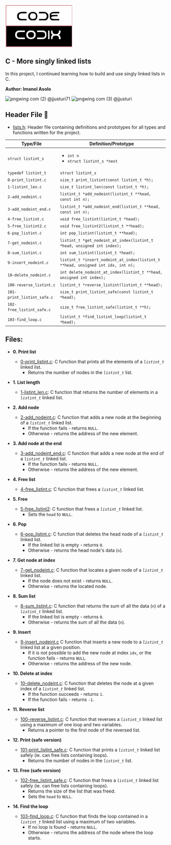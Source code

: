 
![image](https://github.com/Imanolasolo/holbertonschool-low_level_programming/blob/main/0x13-more_singly_linked_lists/IMAGES/CODE%20CODIX%20logo%20final.png) 

## C - More singly linked lists

In this project, I continued learning how to  build and use singly linked lists in C.

**Author: Imanol Asolo**

![pngwing com (2)](https://user-images.githubusercontent.com/86312558/142048668-4bec0f80-8112-4f3d-b898-9d8a9ba532b4.png) @jjusturi71 ![pngwing com (3)](https://user-images.githubusercontent.com/86312558/142048993-28de7d8c-df86-4f2f-bb08-f46a1ab35076.png) @jjusturi
## Header File :file_folder:

* [lists.h](https://github.com/Imanolasolo/holbertonschool-low_level_programming/blob/main/0x13-more_singly_linked_lists/lists.h): Header file containing definitions and prototypes for all types
and functions written for the project.

| Type/File                  |         Definition/Prototype                                                     |
| -------------------------- | -------------------------------------------------------------------------------- |
| `struct listint_s`         | <ul><li>`int n`</li><li>`struct listint_s *next`</li></ul>                       |
| `typedef listint_t`        | `struct listint_s`                                                               |
| `0-print_listint.c`        | `size_t print_listint(const listint_t *h);`                                      |
| `1-listint_len.c`          | `size_t listint_len(const listint_t *h);`                                        |
| `2-add_nodeint.c`          | `listint_t *add_nodeint(listint_t **head, const int n);`                         |
| `3-add_nodeint_end.c`      | `listint_t *add_nodeint_end(listint_t **head, const int n);`                     |
| `4-free_listint.c`         | `void free_listint(listint_t *head);`                                            |
| `5-free_listint2.c`        | `void free_listint2(listint_t **head);`                                          |
| `6-pop_listint.c`          | `int pop_listint(listint_t **head);`                                             |
| `7-get_nodeint.c`          | `listint_t *get_nodeint_at_index(listint_t *head, unsigned int index);`          |
| `8-sum_listint.c`          | `int sum_listint(listint_t *head);`                                              |
| `9-insert_nodeint.c`       | `listint_t *insert_nodeint_at_index(listint_t **head, unsigned int idx, int n);` |
| `10-delete_nodeint.c`      | `int delete_nodeint_at_index(listint_t **head, unsigned int index);`             |
| `100-reverse_listint.c`    | `listint_t *reverse_listint(listint_t **head);`                                  |
| `101-print_listint_safe.c` | `size_t print_listint_safe(const listint_t *head);`                              |
| `102-free_listint_safe.c`  | `size_t free_listint_safe(listint_t **h);`                                       |
| `103-find_loop.c`          | `listint_t *find_listint_loop(listint_t *head);`                                 |

## Files:

* **0. Print list**
  * [0-print_listint.c](https://github.com/Imanolasolo/holbertonschool-low_level_programming/blob/main/0x13-more_singly_linked_lists/0-print_listint.c): C function that prints all the elements
  of a *`listint_t`* linked list.
    * Returns the number of nodes in the *`listint_t`* list.

* **1. List length**
  * [1-listint_len.c](https://github.com/Imanolasolo/holbertonschool-low_level_programming/blob/main/0x13-more_singly_linked_lists/1-listint_len.c): C function that returns the number
  of elements in a *`listint_t`* linked list.

* **2. Add node**
  * [2-add_nodeint.c](https://github.com/Imanolasolo/holbertonschool-low_level_programming/blob/main/0x13-more_singly_linked_lists/2-add_nodeint.c): C function that adds a new node at
  the beginning of a *`listint_t`* linked list.
    * If the function fails - returns `NULL`.
    * Otherwise - returns the address of the new element.

* **3. Add node at the end**
  * [3-add_nodeint_end.c](https://github.com/Imanolasolo/holbertonschool-low_level_programming/blob/main/0x13-more_singly_linked_lists/3-add_nodeint_end.c): C function that adds a new node
  at the end of a *`listint_t`* linked list.
    * If the function fails - returns `NULL`.
    * Otherwise - returns the address of the new element.

* **4. Free list**
  * [4-free_listint.c](https://github.com/Imanolasolo/holbertonschool-low_level_programming/blob/main/0x13-more_singly_linked_lists/4-free_listint.c): C function that frees a *`listint_t`*
  linked list.

* **5. Free**
  * [5-free_listint2](https://github.com/Imanolasolo/holbertonschool-low_level_programming/blob/main/0x13-more_singly_linked_lists/5-free_listint2.c): C function that frees a
  *`listint_t`* linked list.
    * Sets the `head` to `NULL`.

* **6. Pop**
  * [6-pop_listint.c](https://github.com/Imanolasolo/holbertonschool-low_level_programming/blob/main/0x13-more_singly_linked_lists/6-pop_listint.c): C function that deletes the head node of
  a *`listint_t`* linked list.
    * If the linked list is empty - returns `0`.
    * Otherwise - returns the head node's data (`n`).

* **7. Get node at index**
  * [7-get_nodeint.c](https://github.com/Imanolasolo/holbertonschool-low_level_programming/blob/main/0x13-more_singly_linked_lists/7-get_nodeint.c): C function that locates a given node
  of a *`listint_t`* linked list.
    * If the node does not exist - returns `NULL`.
    * Otherwise - returns the located node.

* **8. Sum list**
  * [8-sum_listint.c](https://github.com/Imanolasolo/holbertonschool-low_level_programming/blob/main/0x13-more_singly_linked_lists/8-sum_listint.c): C function that returns the sum of all
  the data (`n`) of a *`listint_t`* linked list.
    * If the linked list is empty - returns `0`.
    * Otherwise - returns the sum of all the data (`n`).

* **9. Insert**
  * [9-insert_nodeint.c](https://github.com/Imanolasolo/holbertonschool-low_level_programming/blob/main/0x13-more_singly_linked_lists/8-sum_listint.c) C function that inserts a new node to
  a *`listint_t`* linked list at a given position.
    * If it is not possible to add the new node at index `idx`, or the function
    fails - returns `NULL`.
    * Otherwise - returns the address of the new node.

* **10. Delete at index**
  * [10-delete_nodeint.c](https://github.com/Imanolasolo/holbertonschool-low_level_programming/blob/main/0x13-more_singly_linked_lists/10-delete_nodeint.c): C function that deletes the node at a
  given index of a *`listint_t`* linked list.
    * If the function succeeds - returns `1`.
    * If the function fails - returns `-1`.

* **11. Reverse list**
  * [100-reverse_listint.c](https://github.com/Imanolasolo/holbertonschool-low_level_programming/blob/main/0x13-more_singly_linked_lists/100-reverse_listint.c): C function that reverses a *`listint_t`*
  linked list using a maximum of one loop and two variables.
    * Returns a pointer to the first node of the reversed list.

* **12. Print (safe version)**
  * [101-print_listint_safe.c](https://github.com/Imanolasolo/holbertonschool-low_level_programming/blob/main/0x13-more_singly_linked_lists/101-print_listint_safe.c): C function that prints
  a *`listint_t`* linked list safely (ie. can free lists containing loops).
    * Returns the number of nodes in the *`listint_t`* list.

* **13. Free (safe version)**
  * [102-free_listint_safe.c](https://github.com/Imanolasolo/holbertonschool-low_level_programming/blob/main/0x13-more_singly_linked_lists/102-free_listint_safe.c): C function that frees a
  *`listint_t`* linked list safely (ie. can free lists containing loops).
    * Returns the size of the list that was freed.
    * Sets the `head` to `NULL`.

* **14. Find the loop**
  * [103-find_loop.c](https://github.com/Imanolasolo/holbertonschool-low_level_programming/blob/main/0x13-more_singly_linked_lists/103-find_loop.c): C function that finds the loop contained in a
  *`listint_t`* linked list using a maximum of two variables.
    * If no loop is found - returns `NULL`.
    * Otherwise - returns the address of the node where the loop starts.

